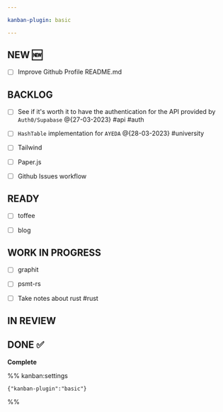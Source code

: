 ```yaml
---

kanban-plugin: basic

---
```


## NEW :new:

- [ ] Improve Github Profile README.md


## BACKLOG

- [ ] See if it's worth it to have the authentication for the API provided by `Auth0/Supabase` @{27-03-2023} #api #auth
- [ ] `HashTable` implementation for `AYEDA`  @{28-03-2023} #university
- [ ] Tailwind
- [ ] Paper.js
- [ ] Github Issues workflow


## READY

- [ ] toffee
- [ ] blog


## WORK IN PROGRESS

- [ ] graphit
- [ ] psmt-rs
- [ ] Take notes about rust #rust


## IN REVIEW



## DONE :white_check_mark:

**Complete**




%% kanban:settings
```
{"kanban-plugin":"basic"}
```
%%